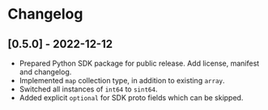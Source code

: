 # Changelog

## [0.5.0] - 2022-12-12

- Prepared Python SDK package for public release. Add license, manifest and changelog.
- Implemented `map` collection type, in addition to existing `array`.
- Switched all instances of `int64` to `sint64`.
- Added explicit `optional` for SDK proto fields which can be skipped.
